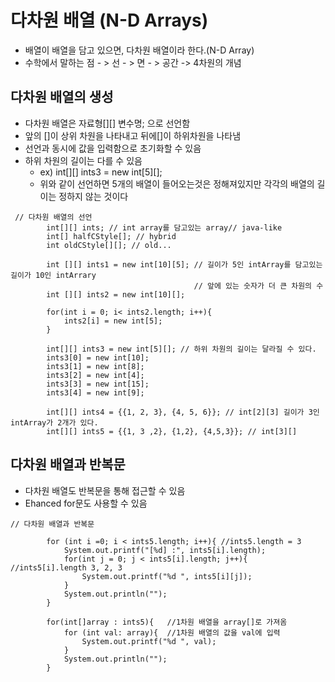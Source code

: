 # 다차원 배열 (N-D Arrays)
- 배열이 배열을 담고 있으면, 다차원 배열이라 한다.(N-D Array)
- 수학에서 말하는 점 - > 선 - > 면 - > 공간 -> 4차원의 개념

## 다차원 배열의 생성

- 다차원 배열은 자료형[][] 변수명; 으로 선언함
- 앞의 []이 상위 차원을 나타내고 뒤에[]이 하위차원을 나타냄
- 선언과 동시에 값을 입력함으로 초기화할 수 있음
- 하위 차원의 길이는 다를 수 있음  
    - ex) int[][] ints3 = new int[5][];
    - 위와 같이 선언하면 5개의 배열이 들어오는것은 정해져있지만 각각의 배열의 길이는 정하지 않는 것이다


```
 // 다차원 배열의 선언
        int[][] ints; // int array를 담고있는 array// java-like
        int[] halfCStyle[]; // hybrid
        int oldCStyle[][]; // old...

        int [][] ints1 = new int[10][5]; // 길이가 5인 intArray를 담고있는 길이가 10인 intArrary
                                         // 앞에 있는 숫자가 더 큰 차원의 수
        int [][] ints2 = new int[10][];

        for(int i = 0; i< ints2.length; i++){
            ints2[i] = new int[5];
        }

        int[][] ints3 = new int[5][]; // 하위 차원의 길이는 달라질 수 있다.
        ints3[0] = new int[10];
        ints3[1] = new int[8];
        ints3[2] = new int[4];
        ints3[3] = new int[15];
        ints3[4] = new int[9];

        int[][] ints4 = {{1, 2, 3}, {4, 5, 6}}; // int[2][3] 길이가 3인 intArray가 2개가 있다.
        int[][] ints5 = {{1, 3 ,2}, {1,2}, {4,5,3}}; // int[3][]
```


## 다차원 배열과 반복문
- 다차원 배열도 반복문을 통해 접근할 수 있음
- Ehanced for문도 사용할 수 있음

```
// 다차원 배열과 반복문
        
        for (int i =0; i < ints5.length; i++){ //ints5.length = 3
            System.out.printf("[%d] :", ints5[i].length);
            for(int j = 0; j < ints5[i].length; j++){ //ints5[i].length 3, 2, 3
                System.out.printf("%d ", ints5[i][j]);
            }
            System.out.println("");
        }

        for(int[]array : ints5){   //1차원 배열을 array[]로 가져옴
            for (int val: array){  //1차원 배열의 값을 val에 입력
                System.out.printf("%d ", val);
            }
            System.out.println("");
        }
```